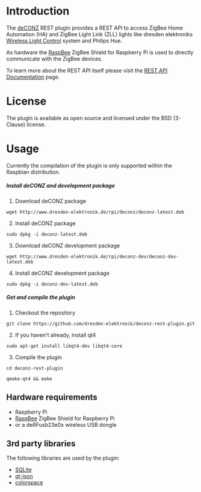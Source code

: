 Introduction
============

The [deCONZ](http://www.dresden-elektronik.de/funktechnik/products/software/pc/deconz?L=1) REST plugin provides a REST API to access ZigBee Home Automation (HA) and ZigBee Light Link (ZLL) lights like dresden elektroniks [Wireless Light Control](http://www.dresden-elektronik.de/funktechnik/solutions/wireless-light-control) system and Philips Hue.

As hardware the [RaspBee](http://www.dresden-elektronik.de/funktechnik/solutions/wireless-light-control/raspbee?L=1) ZigBee Shield for Raspberry Pi is used to directly communicate with the ZigBee devices.

To learn more about the REST API itself please visit the [REST API Documentation](http://dresden-elektronik.github.io/deconz-rest-doc/) page.

License
=======
The plugin is available as open source and licensed under the BSD (3-Clause) license.


Usage
=====

Currently the compilation of the plugin is only supported within the Raspbian distribution.

##### Install deCONZ and development package
1. Download deCONZ package

  `wget http://www.dresden-elektronik.de/rpi/deconz/deconz-latest.deb`

2. Install deCONZ package

  `sudo dpkg -i deconz-latest.deb`
  
3. Download deCONZ development package

  `wget http://www.dresden-elektronik.de/rpi/deconz-dev/deconz-dev-latest.deb`

4. Install deCONZ development package

  `sudo dpkg -i deconz-dev-latest.deb`

##### Get and compile the plugin
1. Checkout the repository

  `git clone https://github.com/dresden-elektronik/deconz-rest-plugin.git`
 
2. If you haven't already, install qt4

  `sudo apt-get install libqt4-dev libqt4-core`

3. Compile the plugin

  `cd deconz-rest-plugin`

  `qmake-qt4 && make`

Hardware requirements
---------------------

* Raspberry Pi
* [RaspBee](http://www.dresden-elektronik.de/funktechnik/solutions/wireless-light-control/raspbee?L=1) ZigBee Shield for Raspberry Pi
* or a deRFusb23e0x wireless USB dongle

3rd party libraries
-------------------
The following libraries are used by the plugin:

* [SQLite](http://www.sqlite.org)
* [qt-json](https://github.com/lawand/droper/tree/master/qt-json)
* [colorspace](http://www.getreuer.info/home/colorspace)
